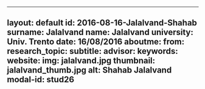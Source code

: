 ---
layout: default 
id: 2016-08-16-Jalalvand-Shahab
surname: Jalalvand
name: Jalalvand
university: Univ. Trento
date: 16/08/2016
aboutme: 
from: 
research_topic: 
subtitle: 
advisor: 
keywords: 
website: 
img: jalalvand.jpg
thumbnail: jalalvand_thumb.jpg
alt: Shahab Jalalvand
modal-id: stud26
------
